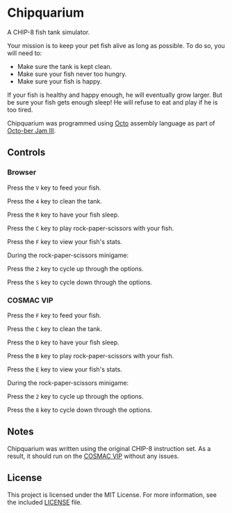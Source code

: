 # Chipquarium
A CHIP-8 fish tank simulator.

Your mission is to keep your pet fish alive as long as possible. To do so, you
will need to:
* Make sure the tank is kept clean.
* Make sure your fish never too hungry.
* Make sure your fish is happy.

If your fish is healthy and happy enough, he will eventually grow larger. But be
sure your fish gets enough sleep! He will refuse to eat and play if he is too
tired.

Chipquarium was programmed using [Octo][1] assembly language as part of
[Octo-ber Jam III][2].

## Controls

### Browser
Press the `V` key to feed your fish.

Press the `4` key to clean the tank.

Press the `R` key to have your fish sleep.

Press the `C` key to play rock-paper-scissors with your fish.

Press the `F` key to view your fish's stats.

During the rock-paper-scissors minigame:

Press the `2` key to cycle up through the options.

Press the `S` key to cycle down through the options.

### COSMAC VIP
Press the `F` key to feed your fish.

Press the `C` key to clean the tank.

Press the `D` key to have your fish sleep.

Press the `B` key to play rock-paper-scissors with your fish.

Press the `E` key to view your fish's stats.

During the rock-paper-scissors minigame:

Press the `2` key to cycle up through the options.

Press the `8` key to cycle down through the options.

## Notes
Chipquarium was written using the original CHIP-8 instruction set. As a result,
it should run on the [COSMAC VIP][3] without any issues.

## License
This project is licensed under the MIT License. For more information, see the
included [LICENSE][4] file.

[1]: http://github.com/JohnEarnest/Octo "JohnEarnest / Octo"
[2]: http://www.awfuljams.com/octojam-iii/ "Octo-ber Jam III"
[3]: http://en.wikipedia.org/wiki/COSMAC_VIP "COSMAC VIP"
[4]: ../LICENSE "MIT License"
